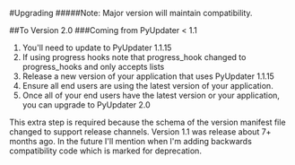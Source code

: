 #Upgrading
#####Note: Major version will maintain compatibility.

##To Version 2.0
###Coming from PyUpdater < 1.1
1. You'll need to update to PyUpdater 1.1.15
2. If using progress hooks note that progress_hook changed to progress_hooks and only accepts lists
3. Release a new version of your application that uses PyUpdater 1.1.15
4. Ensure all end users are using the latest version of your application.
5. Once all of your end users have the latest version or your application, you can upgrade to PyUpdater 2.0

This extra step is required because the schema of the version manifest file changed to support release channels. Version 1.1 was release about 7+ months ago. In the future I'll mention when I'm adding backwards compatibility code which is marked for deprecation.